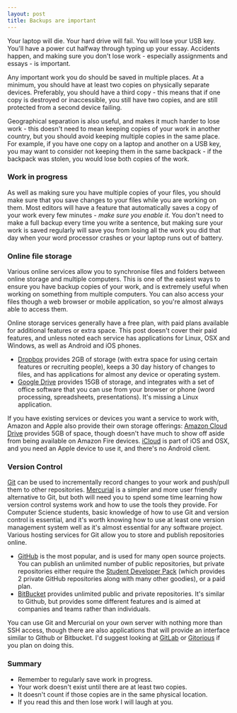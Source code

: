 ```yaml
---
layout: post
title: Backups are important
---
```


Your laptop will die. Your hard drive will fail. You will lose your USB key. You'll have a power cut halfway through typing up your essay. Accidents happen, and making sure you don't lose work - especially assignments and essays - is important.

Any important work you do should be saved in multiple places. At a minimum, you should have at least two copies on physically separate devices. Preferably, you should have a third copy - this means that if one copy is destroyed or inaccessible, you still have two copies, and are still protected from a second device failing.


Geographical separation is also useful, and makes it much harder to lose work - this doesn't need to mean keeping copies of your work in another country, but you should avoid keeping multiple copies in the same place. For example, if you have one copy on a laptop and another on a USB key, you may want to consider not keeping them in the same backpack - if the backpack was stolen, you would lose both copies of the work.

### Work in progress

As well as making sure you have multiple copies of your files, you should make sure that you save changes to your files while you are working on them. Most editors will have a feature that automatically saves a copy of your work every few minutes - _make sure you enable it_. You don't need to make a full backup every time you write a sentence, but making sure your work is saved regularly will save you from losing all the work you did that day when your word processor crashes or your laptop runs out of battery.

### Online file storage

Various online services allow you to synchronise files and folders between online storage and multiple computers. This is one of the easiest ways to ensure you have backup copies of your work, and is extremely useful when working on something from multiple computers. You can also access your files though a web browser or mobile application, so you're almost always able to access them.

Online storage services generally have a free plan, with paid plans available for additional features or extra space. This post doesn't cover their paid features, and unless noted each service has applications for Linux, OSX and Windows, as well as Android and iOS phones.

 - [Dropbox](https://www.dropbox.com/) provides 2GB of storage (with extra space for using certain features or recruiting people), keeps a 30 day history of changes to files, and has applications for almost any device or operating system.
 - [Google Drive](https://www.google.com/intl/en/drive/) provides 15GB of storage, and integrates with a set of office software that you can use from your browser or phone (word processing, spreadsheets, presentations). It's missing a Linux application.

If you have existing services or devices you want a service to work with, Amazon and Apple also provide their own storage offerings: [Amazon Cloud Drive](https://www.amazon.co.uk/clouddrive/learnmore) provides 5GB of space, though doesn't have much to show off aside from being available on Amazon Fire devices. [iCloud](https://www.icloud.com/) is part of iOS and OSX, and you need an Apple device to use it, and there's no Android client.

### Version Control

[Git](http://git-scm.com/) can be used to incrementally record changes to your work and push/pull them to other repositories. [Mercurial](http://mercurial.selenic.com/) is a simpler and more user friendly alternative to Git, but both will need you to spend some time learning how version control systems work and how to use the tools they provide. For Computer Science students, basic knowledge of how to use Git and version control is essential, and it's worth knowing how to use at least one version management system well as it's almost essential for any software project. Various hosting services for Git allow you to store and publish repositories online.

 - [GitHub](http://github.com/) is the most popular, and is used for many open source projects. You can publish an unlimited number of public repositories, but private repositories either require the [Student Developer Pack](https://education.github.com/pack) (which provides 2 private GitHub repositories along with many other goodies), or a paid plan.
 - [BitBucket](http://bitbucket.org/) provides unlimited public and private repositories. It's similar to Github, but provides some different features and is aimed at companies and teams rather than individuals.

You can use Git and Mercurial on your own server with nothing more than SSH access, though there are also applications that will provide an interface similar to Github or Bitbucket. I'd suggest looking at [GitLab](https://about.gitlab.com/) or [Gitorious](https://gitorious.org/) if you plan on doing this.

### Summary

 - Remember to regularly save work in progress.
 - Your work doesn't exist until there are at least two copies.
 - It doesn't count if those copies are in the same physical location.
 - If you read this and then lose work I will laugh at you.
